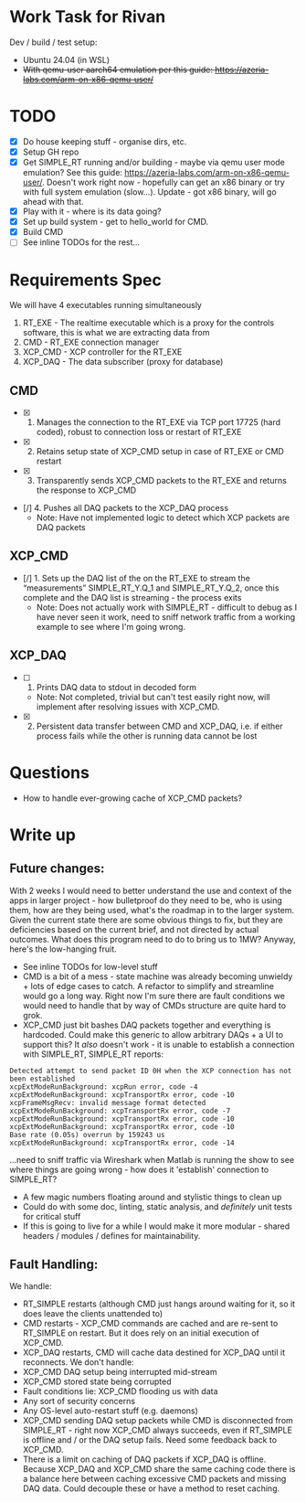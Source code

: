 # Work Task for Rivan
Dev / build / test setup: 
* Ubuntu 24.04 (in WSL)
* ~~With qemu-user aarch64 emulation per this guide: https://azeria-labs.com/arm-on-x86-qemu-user/~~

# TODO
- [x] Do house keeping stuff - organise dirs, etc. 
- [x] Setup GH repo
- [x] Get SIMPLE_RT running and/or building - maybe via qemu user mode emulation? See this guide: https://azeria-labs.com/arm-on-x86-qemu-user/. Doesn't work right now - hopefully can get an x86 binary or try with full system emulation (slow...). Update - got x86 binary, will go ahead with that. 
- [x] Play with it - where is its data going? 
- [x] Set up build system - get to hello_world for CMD.
- [x] Build CMD
- [ ] See inline TODOs for the rest...

# Requirements Spec
We will have 4 executables running simultaneously
1. RT_EXE  - The realtime executable which is a proxy for the controls software, this is what we are extracting data from 
2. CMD - RT_EXE connection manager 
3. XCP_CMD - XCP controller for the RT_EXE 
4. XCP_DAQ - The data subscriber (proxy for database) 

## CMD 
- [x] 1. Manages the connection to the RT_EXE via TCP port 17725 (hard coded), robust to 
connection loss or restart of RT_EXE 
- [x] 2. Retains setup state of XCP_CMD setup in case of RT_EXE or CMD restart 
- [x] 3. Transparently sends XCP_CMD packets to the RT_EXE and returns the response to XCP_CMD 
- [/] 4. Pushes all DAQ packets to the XCP_DAQ process 
    * Note: Have not implemented logic to detect which XCP packets are DAQ packets
 
## XCP_CMD 
- [/] 1. Sets up the DAQ list of the on the RT_EXE to stream the “measurements” 
SIMPLE_RT_Y.Q_1 and SIMPLE_RT_Y.Q_2, once this complete and the DAQ list is 
streaming - the process exits 
    * Note: Does not actually work with SIMPLE_RT - difficult to debug as I have never seen it work, need to sniff network traffic from a working example to see where I'm going wrong. 

## XCP_DAQ 
- [ ] 1. Prints DAQ data to stdout in decoded form 
    * Note: Not completed, trivial but can't test easily right now, will implement after resolving issues with XCP_CMD.
- [x] 2. Persistent data transfer between CMD and XCP_DAQ, i.e. if either process fails while the other is running data cannot be lost

# Questions
* How to handle ever-growing cache of XCP_CMD packets?

# Write up
## Future changes:
With 2 weeks I would need to better understand the use and context of the apps in larger project - how bulletproof do they need to be, who is using them, how are they being used, what's the roadmap in to the larger system. Given the current state there are some obvious things to fix, but they are deficiencies based on the current brief, and not directed by actual outcomes. What does this program need to do to bring us to 1MW? Anyway, here's the low-hanging fruit.
* See inline TODOs for low-level stuff
* CMD is a bit of a mess - state machine was already becoming unwieldy + lots of edge cases to catch. A refactor to simplify and streamline would go a long way. Right now I'm sure there are fault conditions we would need to handle that by way of CMDs structure are quite hard to grok. 
* XCP_CMD just bit bashes DAQ packets together and everything is hardcoded. Could make this generic to allow arbitrary DAQs + a UI to support this? It *also* doesn't work - it is unable to establish a connection with SIMPLE_RT, SIMPLE_RT reports:
```
Detected attempt to send packet ID 0H when the XCP connection has not been established
xcpExtModeRunBackground: xcpRun error, code -4
xcpExtModeRunBackground: xcpTransportRx error, code -10
xcpFrameMsgRecv: invalid message format detected
xcpExtModeRunBackground: xcpTransportRx error, code -7
xcpExtModeRunBackground: xcpTransportRx error, code -10
xcpExtModeRunBackground: xcpTransportRx error, code -10
Base rate (0.05s) overrun by 159243 us
xcpExtModeRunBackground: xcpTransportRx error, code -14
```
...need to sniff traffic via Wireshark when Matlab is running the show to see where things are going wrong - how does it 'establish' connection to SIMPLE_RT?  
* A few magic numbers floating around and stylistic things to clean up
* Could do with some doc, linting, static analysis, and *definitely* unit tests for critical stuff
* If this is going to live for a while I would make it more modular - shared headers / modules / defines for maintainability.
## Fault Handling:
We handle:
* RT_SIMPLE restarts (although CMD just hangs around waiting for it, so it does leave the clients unattended to)
* CMD restarts - XCP_CMD commands are cached and are re-sent to RT_SIMPLE on restart. But it does rely on an initial execution of XCP_CMD.
* XCP_DAQ restarts, CMD will cache data destined for XCP_DAQ until it reconnects. 
We don't handle:
* XCP_CMD DAQ setup being interrupted mid-stream
* XCP_CMD stored state being corrupted
* Fault conditions lie: XCP_CMD flooding us with data
* Any sort of security concerns
* Any OS-level auto-restart stuff (e.g. daemons)
* XCP_CMD sending DAQ setup packets while CMD is disconnected from SIMPLE_RT - right now XCP_CMD always succeeds, even if RT_SIMPLE is offline and / or the DAQ setup fails. Need some feedback back to XCP_CMD.
* There is a limit on caching of DAQ packets if XCP_DAQ is offline. Because XCP_DAQ and XCP_CMD share the same caching code there is a balance here between caching excessive CMD packets and missing DAQ data. Could decouple these or have a method to reset caching. 